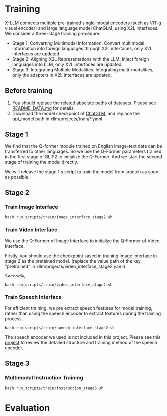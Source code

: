 # Training

X-LLM connects multiple pre-trained single-modal encoders (such as ViT-g visual encoder) and large language model ChatGLM, using X2L interfaces. We consider a three-stage training procedure:
- Stage 1: Converting Multimodal Information. Convert multimodal information into foreign languages through X2L interfaces, only X2L interfaces are updated
- Stage 2: Aligning X2L Representations with the LLM. Inject foreign languages into LLM, only X2L interfaces are updated.
- Stage 3: Integrating Multiple Modalities. Integrating multi-modalities, only the adapters in X2L interfaces are updated.

## Before training
1. You should replace the related absolute paths of datasets. Please see [README_DATA.md](https://github.com/phellonchen/X-LLM/blob/main/README_DATA.md) for details.
2. Download the model checkpoint of [ChatGLM](), and replace the opt_model path in xllm/projects/train/\*.yaml

## Stage 1
We find that the Q-former module trained on English image-text data can be transferred to other languages. So we use the Q-Former parameters trained in the first stage of BLIP2 to initialize the Q-Former. And we start the second stage of training the model directly.

We will release the stage 1's script to train the model from sractch as soon as possible.

## Stage 2

### Train Image Interface
```
bash run_scripts/train/image_interface_stage2.sh
```

### Train Video Interface
We use the Q-Former of Image Interface to initialize the Q-Former of Video Interface.

Firstly, you should use the checkpoint saved in training Image Interface in stage 2 as the pretained model. (replace the value path of the key "pretrained" in xllm/projects/video_interface_stage2.yaml).

Secondly, 
```
bash run_scripts/train/video_interface_stage2.sh
```

### Train Speech Interface
For efficient training, we pre extract speech features for model training, rather than using the speech encoder to extract features during the training process. 

```
bash run_scripts/train/speech_interface_stage2.sh
```

The speech encoder we used is not included in this project. Please see this [project]() to review the detailed structure and training method of the speech encoder.

## Stage 3

### Multimodal Instruction Training
```
bash run_scripts/train/instruction_stage3.sh
```

# Evaluation








